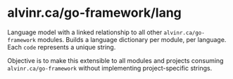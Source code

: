 # alvinr.ca/go-framework/lang

Language model with a linked relationship to all other `alvinr.ca/go-framework` modules.
Builds a language dictionary per module, per language. 
Each `code` represents a unique string.

Objective is to make this extensible to all modules and projects consuming `alvinr.ca/go-framework` without implementing project-specific strings.